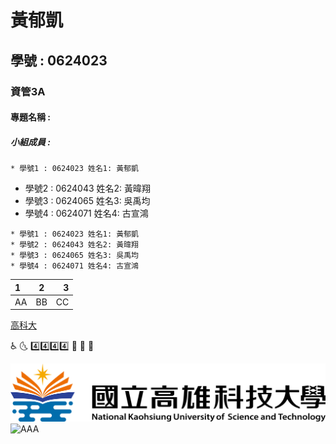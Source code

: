 # 黃郁凱

## 學號 : 0624023

### 資管3A


#### 專題名稱 : 

##### 小組成員 : 
 `* 學號1 : 0624023 姓名1: 黃郁凱`
 * 學號2 : 0624043 姓名2: 黃暐翔
 * 學號3 : 0624065 姓名3: 吳禹均
 * 學號4 : 0624071 姓名4: 古宣鴻
 
 ```
 * 學號1 : 0624023 姓名1: 黃郁凱
 * 學號2 : 0624043 姓名2: 黃暐翔
 * 學號3 : 0624065 姓名3: 吳禹均
 * 學號4 : 0624071 姓名4: 古宣鴻
 ```
|1|2|3|
|:-|:-:|-:|
|AA|BB|CC|
 
[高科大](https://www.nkust.edu.tw/index.php)

:wheelchair: 🌜 :four::four::four::four:
:hankey: :poop: :rat:

![NKFUST](182513897.png "高科大第一校區")
![AAA](https://www.seoseo.com.tw/thumbnail/mammals-3218028_640.jpg/343x235x90x2 "死狐狸")

